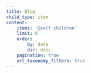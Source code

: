 ```yaml
---
title: Blog
child_type: item
content:
    items: '@self.children'
    limit: 6
    order:
        by: date
        dir: desc
    pagination: true
    url_taxonomy_filters: true
---
```


